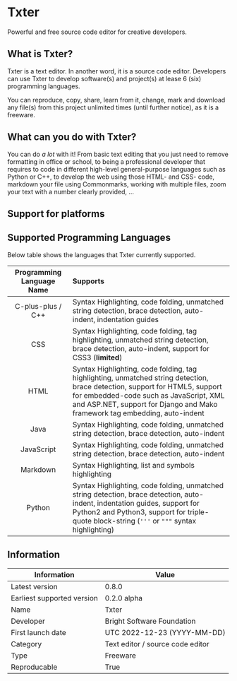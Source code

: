 # Txter
Powerful and free source code editor for creative developers. 

## What is Txter?
Txter is a text editor. In another word, it is a source code editor. Developers can use Txter to develop software(s) and project(s) at lease 6 (six) programming languages.

You can reproduce, copy, share, learn from it, change, mark and download any file(s) from this project unlimited times (until further notice), as it is a freeware.

## What can you do with Txter?
You can do *a lot* with it! From basic text editing that you just need to remove formatting in office or school, to being a professional developer that requires to code in different high-level general-purpose languages such as Python or C++, to develop the web using those HTML- and CSS- code, markdown your file using Commonmarks, working with multiple files, zoom your text with a number clearly provided, ...

## Support for platforms

## Supported Programming Languages
Below table shows the languages that Txter currently supported.

| Programming Language Name | Supports  |
| :-----------------------: | :-------- |
| C-plus-plus / C++         | Syntax Highlighting, code folding, unmatched string detection, brace detection, auto-indent, indentation guides |
| CSS                       | Syntax Highlighting, code folding, tag highlighting, unmatched string detection, brace detection, auto-indent, support for CSS3 (**limited**) |
| HTML                      | Syntax Highlighting, code folding, tag highlighting, unmatched string detection, brace detection, support for HTML5, support for embedded-code such as JavaScript, XML and ASP.NET, support for Django and Mako framework tag embedding, auto-indent |
| Java                      | Syntax Highlighting, code folding, unmatched string detection, brace detection, auto-indent |
| JavaScript                | Syntax Highlighting, code folding, unmatched string detection, brace detection, auto-indent |
| Markdown                  | Syntax Highlighting, list and symbols highlighting |
| Python                    | Syntax Highlighting, code folding, unmatched string detection, brace detection, auto-indent, indentation guides, support for Python2 and Python3, support for triple-quote block-string (`'''` or `"""` syntax highlighting) |

## Information
| Information | Value |
| --- | --- |
| Latest version | 0.8.0 |
| Earliest supported version | 0.2.0 alpha |
| Name | Txter |
| Developer | Bright Software Foundation |
| First launch date | UTC 2022-12-23 (YYYY-MM-DD) |
| Category | Text editor / source code editor |
| Type | Freeware |
| Reproducable | True |
